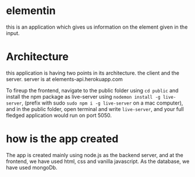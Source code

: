 # elementin

 this is an application which gives us information on the element given in the input.

# Architecture

this application is having two points in its architecture. the client and the server. server is at <link rel="elements-api.herokuapp.com">elements-api.herokuapp.com</link>

To fireup the frontend, navigate to the public folder using `cd public` and install the npm package as live-server using `nodemon install -g live-server`, (prefix with sudo `sudo npm i -g live-server` on a mac computer), and in the public folder, open terminal and write `live-server`, and your full fledged application would run on port 5050.

# how is the app created

The app is created mainly using node.js as the backend server, and at the frontend, we have used html, css and vanilla javascript. As the database, we have used mongoDb.

